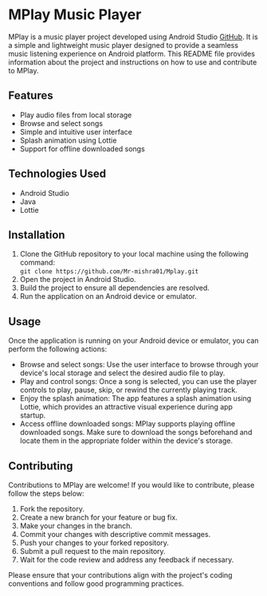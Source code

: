 <!DOCTYPE html>
<html>



<body>

  <h1>MPlay Music Player</h1>

  <p>MPlay is a music player project developed using Android Studio <a href="https://github.com">GitHub</a>. It is a simple and lightweight music player designed to provide a seamless music listening experience on Android platform. This README file provides information about the project and instructions on how to use and contribute to MPlay.</p>

  <h2>Features</h2>

  <ul>
    <li>Play audio files from local storage</li>
    <li>Browse and select songs</li>
    <li>Simple and intuitive user interface</li>
    <li>Splash animation using Lottie</li>
    <li>Support for offline downloaded songs</li>
  </ul>

  <h2>Technologies Used</h2>

  <ul>
    <li>Android Studio</li>
    <li>Java</li>
    <li>Lottie</li>
  </ul>

  <h2>Installation</h2>

  <ol>
    <li>Clone the GitHub repository to your local machine using the following command:<br>
      <code>git clone https://github.com/Mr-mishra01/Mplay.git</code></li>
    <li>Open the project in Android Studio.</li>
    <li>Build the project to ensure all dependencies are resolved.</li>
    <li>Run the application on an Android device or emulator.</li>
  </ol>

  <h2>Usage</h2>

  <p>Once the application is running on your Android device or emulator, you can perform the following actions:</p>

  <ul>
    <li>Browse and select songs: Use the user interface to browse through your device's local storage and select the desired audio file to play.</li>
    <li>Play and control songs: Once a song is selected, you can use the player controls to play, pause, skip, or rewind the currently playing track.</li>
    <li>Enjoy the splash animation: The app features a splash animation using Lottie, which provides an attractive visual experience during app startup.</li>
    <li>Access offline downloaded songs: MPlay supports playing offline downloaded songs. Make sure to download the songs beforehand and locate them in the appropriate folder within the device's storage.</li>
  </ul>

  <h2>Contributing</h2>

  <p>Contributions to MPlay are welcome! If you would like to contribute, please follow the steps below:</p>

  <ol>
    <li>Fork the repository.</li>
    <li>Create a new branch for your feature or bug fix.</li>
    <li>Make your changes in the branch.</li>
    <li>Commit your changes with descriptive commit messages.</li>
    <li>Push your changes to your forked repository.</li>
    <li>Submit a pull request to the main repository.</li>
    <li>Wait for the code review and address any feedback if necessary.</li>
  </ol>

  <p>Please ensure that your contributions align with the project's coding conventions and follow good programming practices.</p>

 
